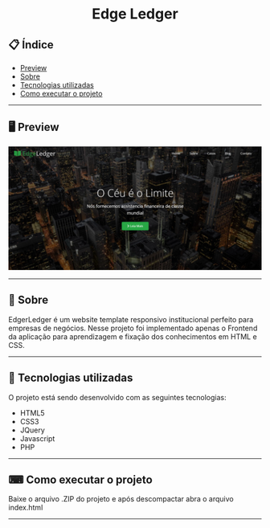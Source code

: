 <h1 align="center">
  Edge Ledger
</h1>

## 📋 Índice

- [Preview](#-Preview)
- [Sobre](#-Sobre)
- [Tecnologias utilizadas](#-Tecnologias-utilizadas)
- [Como executar o projeto](#-Como-executar-o-projeto)

---

## 🖥 Preview

<p align="center">
  <img src="edge-ledger.png" width="700" >
</p>

---

## 📖 Sobre 

EdgerLedger é um website template responsivo institucional perfeito para empresas de negócios. Nesse projeto foi implementado apenas o Frontend da aplicação para aprendizagem e fixação dos conhecimentos em HTML e CSS.

---

## 🚀 Tecnologias utilizadas
O projeto está sendo desenvolvido com as seguintes tecnologias:
- HTML5
- CSS3
- JQuery
- Javascript
- PHP

---

## ⌨ Como executar o projeto

Baixe o arquivo .ZIP do projeto e após descompactar abra o arquivo index.html

---
